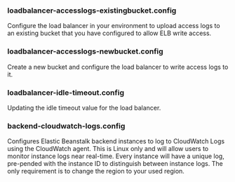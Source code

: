 ### loadbalancer-accesslogs-existingbucket.config
Configure the load balancer in your environment to upload access logs to an existing bucket that you have configured to allow ELB write access.

### loadbalancer-accesslogs-newbucket.config
Create a new bucket and configure the load balancer to write access logs to it.

### loadbalancer-idle-timeout.config
Updating the idle timeout value for the load balancer.

### backend-cloudwatch-logs.config
Configures Elastic Beanstalk backend instances to log to CloudWatch Logs using the CloudWatch agent. This is Linux only and will allow users to monitor instance logs near real-time. Every instance will have a unique log, pre-pended with the instance ID to distinguish between instance logs. The only requirement is to change the region to your used region.
